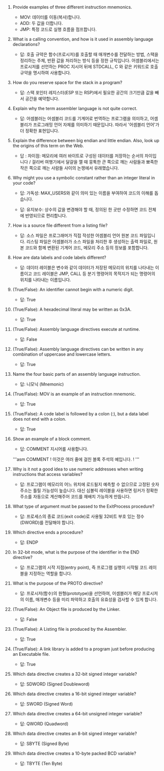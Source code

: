 1. Provide examples of three different instruction mnemonics.
	- MOV: 데이터를 이동(복사)합니다.
	- ADD: 두 값을 더합니다.
	- JMP: 특정 코드로 실행 흐름을 점프합니다.

2. What is a calling convention, and how is it used in assembly language declarations?
	- 답: 호출 규약은 함수(프로시저)를 호출할 때 매개변수를 전달하는 방법, 스택을 정리하는 주체, 반환 값을 처리하는 방식 등을 정한 규칙입니다. 어셈블리에서는 프로시저를 선언하는 PROC 지시어 뒤에 STDCALL, C 와 같은 키워드로 호출 규약을 명시하여 사용합니다.

3. How do you reserve space for the stack in a program?
	- 답: 스택 포인터 레지스터(ESP 또는 RSP)에서 필요한 공간의 크기만큼 값을 빼서 공간을 예약합니다.

4. Explain why the term assembler language is not quite correct.
	- 답: 어셈블러는 어셈블리 코드를 기계어로 번역하는 프로그램을 의미하고, 어셈블리가 프로그래밍 언어 자체를 의미하기 때문입니다. 따라서 '어셈블리 언어'가 더 정확한 표현입니다.

5. Explain the difference between big endian and little endian. Also, look up the origins of this term on the Web.
	- 답	: 차이점: 메모리에 여러 바이트로 구성된 데이터를 저장하는 순서의 차이입니다 / 걸리버 여행기에서 달걀을 깰 때 뭉툭한 큰 쪽으로 깨는 사람들과 뾰족한 작은 쪽으로 깨는 사람들 사이의 논쟁에서 유래했습니다.

6. Why might you use a symbolic constant rather than an integer literal in your code?
	- 답: 가독성: MAX_USERS와 같이 의미 있는 이름을 부여하여 코드의 이해를 돕습니다.

	- 답: 유지보수: 상수의 값을 변경해야 할 때, 정의된 한 곳만 수정하면 코드 전체에 반영되므로 편리합니다.

7. How is a source file different from a listing file?
	- 답: 소스 파일은 프로그래머가 직접 작성한 어셈블리 언어 원본 코드 파일입니다. 리스팅 파일은 어셈블러가 소스 파일을 처리한 후 생성하는 출력 파일로, 원본 코드와 함께 변환된 기계어 코드, 메모리 주소 등의 정보를 포함합니다.

8. How are data labels and code labels different?
	- 답: 데이터 레이블은 변수와 같이 데이터가 저장된 메모리의 위치를 나타내는 이름이고 코드 레이블은 JMP, CALL 등 분기 명령어의 목적지가 되는 명령어의 위치를 나타내는 이름입니다.

9. (True/False): An identifier cannot begin with a numeric digit.
	- 답: True

10. (True/False): A hexadecimal literal may be written as 0x3A.
	- 답: True

11. (True/False): Assembly language directives execute at runtime.
	- 답: False

12. (True/False): Assembly language directives can be written in any combination of uppercase and lowercase letters.
	- 답: True

13. Name the four basic parts of an assembly language instruction.
	- 답: 니모닉 (Mnemonic)

14. (True/False): MOV is an example of an instruction mnemonic.
	- 답: True

15. (True/False): A code label is followed by a colon (:), but a data label does not end with a colon.
	- 답: True

16. Show an example of a block comment.
	- 답: COMMENT 지시어를 사용합니다.

	'''asm
	COMMENT !
	이것은 여러 줄에 걸친
	블록 주석의 예입니다.
	!
	'''

17. Why is it not a good idea to use numeric addresses when writing instructions that access variables?
	- 답: 프로그램이 메모리의 어느 위치에 로드될지 예측할 수 없으므로 고정된 숫자 주소는 틀릴 가능성이 높습니다. 대신 심볼릭 레이블을 사용하면 링커가 정확한 주소를 자동으로 계산해주어 코드를 재배치 가능하게 만듭니다.

18. What type of argument must be passed to the ExitProcess procedure?
	- 답: 프로세스의 종료 코드(exit code)로 사용될 32비트 부호 있는 정수(DWORD)를 전달해야 합니다.

19. Which directive ends a procedure?
	- 답: ENDP

20. In 32-bit mode, what is the purpose of the identifier in the END directive?
	- 답: 프로그램의 시작 지점(entry point), 즉 프로그램 실행이 시작될 코드 레이블을 지정하는 역할을 합니다.

21. What is the purpose of the PROTO directive?
	- 답: 프로시저(함수)의 원형(prototype)을 선언하여, 어셈블러가 해당 프로시저의 이름, 매개변수 등을 미리 파악하고 호출의 유효성을 검사할 수 있게 합니다.

22. (True/False): An Object file is produced by the Linker.
	- 답: False

23. (True/False): A Listing file is produced by the Assembler.
	- 답: True

24. (True/False): A link library is added to a program just before producing an Executable file.
	- 답: True

25. Which data directive creates a 32-bit signed integer variable?
	- 답: SDWORD (Signed Doubleword)

26. Which data directive creates a 16-bit signed integer variable?
	- 답: SWORD (Signed Word)

27. Which data directive creates a 64-bit unsigned integer variable?
	- 답: QWORD (Quadword)

28. Which data directive creates an 8-bit signed integer variable?
	- 답: SBYTE (Signed Byte)

29. Which data directive creates a 10-byte packed BCD variable?
	- 답: TBYTE (Ten Byte)
